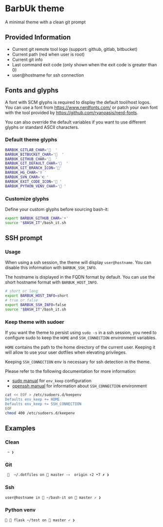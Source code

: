 # BarbUk theme

A minimal theme with a clean git prompt

## Provided Information

* Current git remote tool logo (support: github, gitlab, bitbucket)
* Current path (red when user is root)
* Current git info
* Last command exit code (only shown when the exit code is greater than 0)
* user@hostname for ssh connection

## Fonts and glyphs

A font with SCM glyphs is required to display the default tool/host logos.
You can use a font from https://www.nerdfonts.com/ or patch your own font with the tool
provided by https://github.com/ryanoasis/nerd-fonts.

You can also override the default variables if you want to use different glyphs or standard ASCII characters.

### Default theme glyphs

```bash
BARBUK_GITLAB_CHAR='  '
BARBUK_BITBUCKET_CHAR='  '
BARBUK_GITHUB_CHAR='  '
BARBUK_GIT_DEFAULT_CHAR='  '
BARBUK_GIT_BRANCH_ICON=''
BARBUK_HG_CHAR='☿ '
BARBUK_SVN_CHAR='⑆ '
BARBUK_EXIT_CODE_ICON=' '
BARBUK_PYTHON_VENV_CHAR=' '
```

### Customize glyphs

Define your custom glyphs before sourcing bash-it:

```bash
export BARBUK_GITHUB_CHAR='•'
source "$BASH_IT"/bash_it.sh
```

## SSH prompt

### Usage

When using a ssh session, the theme will display `user@hostname`.
You can disable this information with `BARBUK_SSH_INFO`.

The hostname is displayed in the FQDN format by default. You
can use the short hostname format with `BARBUK_HOST_INFO`.

```bash
# short or long
export BARBUK_HOST_INFO=short
# true or false
export BARBUK_SSH_INFO=false
source "$BASH_IT"/bash_it.sh
```

### Keep theme with sudoer

If you want the theme to persist using `sudo -s` in a ssh session, you need to configure sudo to keep the `HOME` and `SSH_CONNECTION` environment variables.

`HOME` contains the path to the home directory of the current user. Keeping it will allow to use your user dotfiles when elevating privileges.

Keeping `SSH_CONNECTION` env is necessary for ssh detection in the theme.

Please refer to the following documentation for more information:
 -  [sudo manual](https://www.sudo.ws/man/1.8.13/sudoers.man.html) for `env_keep` configuration
 -  [openssh manual](https://linux.die.net/man/1/ssh) for information about `SSH_CONNECTION` environment

```bash
cat << EOF > /etc/sudoers.d/keepenv
Defaults env_keep += HOME
Defaults env_keep += SSH_CONNECTION
EOF
chmod 400 /etc/sudoers.d/keepenv
```

## Examples

### Clean

```bash
 ~ ❯ 
```

### Git

```bash
   ~/.dotfiles on  master ⤏  origin ↑2 •7 ✗ ❯
```

### Ssh

```bash
user@hostname in  ~/bash-it on  master ✓ ❯
```

### Python venv

```bash
  flask ~/test on  master ✓ ❯
```
